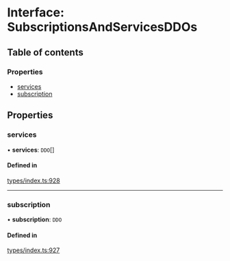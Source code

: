 # Interface: SubscriptionsAndServicesDDOs

## Table of contents

### Properties

- [services](SubscriptionsAndServicesDDOs.md#services)
- [subscription](SubscriptionsAndServicesDDOs.md#subscription)

## Properties

### services

• **services**: `DDO`[]

#### Defined in

[types/index.ts:928](https://github.com/nevermined-io/react-components/blob/68ff983/catalog/src/types/index.ts#L928)

___

### subscription

• **subscription**: `DDO`

#### Defined in

[types/index.ts:927](https://github.com/nevermined-io/react-components/blob/68ff983/catalog/src/types/index.ts#L927)
